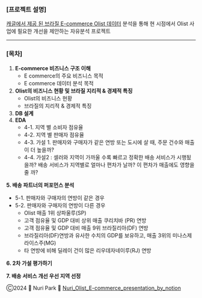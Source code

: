 ### **[프로젝트 설명]**

[캐글에서 제공 된 브라질 E-commerce Olist 데이터](https://www.kaggle.com/datasets/olistbr/brazilian-ecommerce) 분석을 통해 현 시점에서 Olist 사업에 필요한 개선을 제안하는 자유분석 프로젝트
    
---

### **[목차]**

1.  **E-commerce 비즈니스 구조 이해**
    - E commerce의 주요 비즈니스 목적
    - E commerce 데이터 분석 목적
2. **Olist의 비즈니스 현황 및 브라질 지리적 & 경제적 특징**
    - Olist의 비즈니스 현황
    - 브라질의 지리적 & 경제적 특징
3. **DB 설계**
4. **EDA**
    - 4-1. 지역 별 소비자 점유율
    - 4-2. 지역 별 판매자 점유율
    - 4-3. 가설 1. 판매자와 구매자가 같은 연방 또는 도시에 살 때, 주문 건수와 매출이 더 높을까?
    - 4-4.  가설2 : 셀러와 지역이 가까울 수록 빠르고 정확한 배송 서비스가 시행됬을까? 배송 서비스가 지역별로 얼마나 편차가 날까? 이 편차가 매출에도 영향을 줄 까?

**5. 배송 파트너의 퍼포먼스 분석**

- 5-1. 판매자와 구매자의 연방이 같은 경우
- 5-2. 판매자와 구매자의 연방이 다른 경우
    - Olist 매출 1위 상파울루(SP)
    - 고객 점유율 및 GDP 대비 상위 매출 쿠리치바 (PR) 연방
    - 고객 점유율 및 GDP 대비 매출 9위 브라질리아(DF) 연방
    - 브라질리아(DF)연방과 유사한 수치의 GDP를 보유하고, 매출 3위의 미나스제라이스주(MG)
    - 타 연방에 비해 딜레이 건이 많은 리우데자네이루(RJ) 연방

**6. 2차 가설 평가하기**

**7. 배송 서비스 개선 우선 지역 선정**

         
Ⓒ2024 👾 Nuri Park 🚀 [Nuri_Olist_E-commerce_presentation_by_notion](https://www.notion.so/E-commerce-Olist-10cdcdf025428054b728f1f14064ccde?pvs=4)
